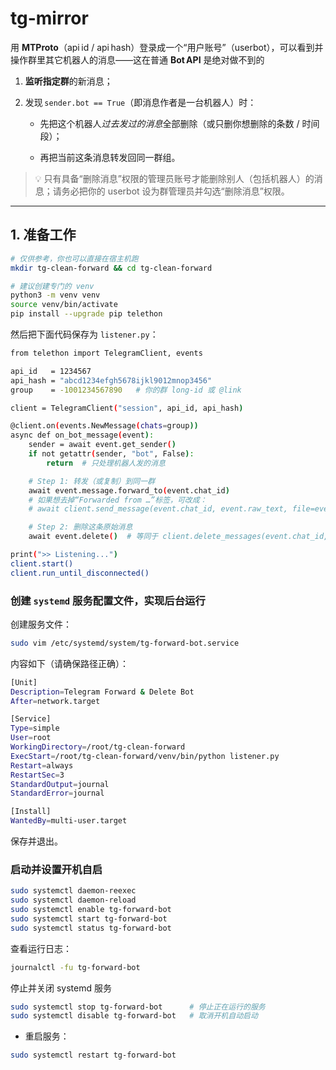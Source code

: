 # tg-mirror
用 **MTProto**（api id / api hash）登录成一个“用户账号”（userbot），可以看到并操作群里其它机器人的消息——这在普通 **Bot API** 是绝对做不到的

1. **监听指定群**的新消息；

2. 发现 `sender.bot == True`（即消息作者是一台机器人）时：
   
   - 先把这个机器人*过去发过的消息*全部删除（或只删你想删除的条数 / 时间段）；
   
   - 再把当前这条消息转发回同一群组。

> 💡 只有具备“删除消息”权限的管理员账号才能删除别人（包括机器人）的消息；请务必把你的 userbot 设为群管理员并勾选“删除消息”权限。

---

## 1. 准备工作

```bash
# 仅供参考，你也可以直接在宿主机跑
mkdir tg-clean-forward && cd tg-clean-forward

# 建议创建专门的 venv
python3 -m venv venv
source venv/bin/activate
pip install --upgrade pip telethon
```

然后把下面代码保存为 `listener.py`：

```bash
from telethon import TelegramClient, events

api_id   = 1234567
api_hash = "abcd1234efgh5678ijkl9012mnop3456"
group    = -1001234567890   # 你的群 long‑id 或 @link

client = TelegramClient("session", api_id, api_hash)

@client.on(events.NewMessage(chats=group))
async def on_bot_message(event):
    sender = await event.get_sender()
    if not getattr(sender, "bot", False):
        return  # 只处理机器人发的消息

    # Step 1: 转发（或复制）到同一群
    await event.message.forward_to(event.chat_id)
    # 如果想去掉“Forwarded from …”标签，可改成：
    # await client.send_message(event.chat_id, event.raw_text, file=event.media)

    # Step 2: 删除这条原始消息
    await event.delete()  # 等同于 client.delete_messages(event.chat_id, event.id)

print(">> Listening...")
client.start()
client.run_until_disconnected()
```

### 创建 `systemd` 服务配置文件，实现后台运行

创建服务文件：

```bash
sudo vim /etc/systemd/system/tg-forward-bot.service
```

内容如下（请确保路径正确）：

```bash
[Unit]
Description=Telegram Forward & Delete Bot
After=network.target

[Service]
Type=simple
User=root
WorkingDirectory=/root/tg-clean-forward
ExecStart=/root/tg-clean-forward/venv/bin/python listener.py
Restart=always
RestartSec=3
StandardOutput=journal
StandardError=journal

[Install]
WantedBy=multi-user.target

```

保存并退出。 



### 启动并设置开机自启

```bash
sudo systemctl daemon-reexec
sudo systemctl daemon-reload
sudo systemctl enable tg-forward-bot
sudo systemctl start tg-forward-bot
sudo systemctl status tg-forward-bot
```

查看运行日志：

```bash
journalctl -fu tg-forward-bot
```

停止并关闭 systemd 服务

```bash
sudo systemctl stop tg-forward-bot      # 停止正在运行的服务
sudo systemctl disable tg-forward-bot   # 取消开机自动启动
```

- 重启服务：

```bash
sudo systemctl restart tg-forward-bot
```
